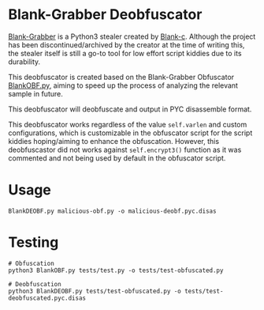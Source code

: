 # Blank-Grabber Deobfuscator
[Blank-Grabber](https://github.com/Blank-c/Blank-Grabber/) is a Python3 stealer created by [Blank-c](https://github.com/Blank-c). Although the project has been discontinued/archived by the creator at the time of writing this, the stealer itself is still a go-to tool for low effort script kiddies due to its durability.

This deobfuscator is created based on the Blank-Grabber Obfuscator [BlankOBF.py](https://github.com/Blank-c/Blank-Grabber/blob/main/Blank%20Grabber/Components/BlankOBF.py), aiming to speed up the process of analyzing the relevant sample in future.

This deobfuscator will deobfuscate and output in PYC disassemble format.

This deobfuscator works regardless of the value `self.varlen` and custom configurations, which is customizable in the obfuscator script for the script kiddies hoping/aiming to enhance the obfuscation. However, this deobfuscastor did not works against `self.encrypt3()` function as it was commented and not being used by default in the obfuscator script.

# Usage
```
BlankDEOBF.py malicious-obf.py -o malicious-deobf.pyc.disas
```

# Testing
```
# Obfuscation
python3 BlankOBF.py tests/test.py -o tests/test-obfuscated.py

# Deobfuscation
python3 BlankDEOBF.py tests/test-obfuscated.py -o tests/test-deobfuscated.pyc.disas
```